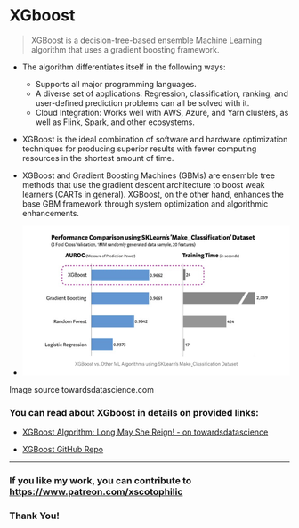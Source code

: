 # XGboost

> XGBoost is a decision-tree-based ensemble Machine Learning algorithm that uses a gradient boosting framework.

- The algorithm differentiates itself in the following ways:
  - Supports all major programming languages.
  - A diverse set of applications: Regression, classification, ranking, and user-defined prediction problems can all be solved with it.
  - Cloud Integration: Works well with AWS, Azure, and Yarn clusters, as well as Flink, Spark, and other ecosystems.

- XGBoost is the ideal combination of software and hardware optimization techniques for producing superior results with fewer computing resources in the shortest amount of time.

- XGBoost and Gradient Boosting Machines (GBMs) are ensemble tree methods that use the gradient descent architecture to boost weak learners (CARTs in general). XGBoost, on the other hand, enhances the base GBM framework through system optimization and algorithmic enhancements.

- <img src="XGboost0.png" width="600"/>

Image source towardsdatascience.com

### You can read about XGboost in details on provided links:

- [XGBoost Algorithm: Long May She Reign! - on towardsdatascience](https://towardsdatascience.com/https-medium-com-vishalmorde-xgboost-algorithm-long-she-may-rein-edd9f99be63d)

- [XGBoost GitHub Repo](https://github.com/dmlc/xgboost)

---

### If you like my work, you can contribute to https://www.patreon.com/xscotophilic

### Thank You!
